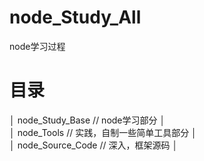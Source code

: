 # node_Study_All
node学习过程

# 目录

│  node_Study_Base       //   node学习部分
│  
│  node_Tools            //   实践，自制一些简单工具部分
│  
│  node_Source_Code     //    深入，框架源码
│
